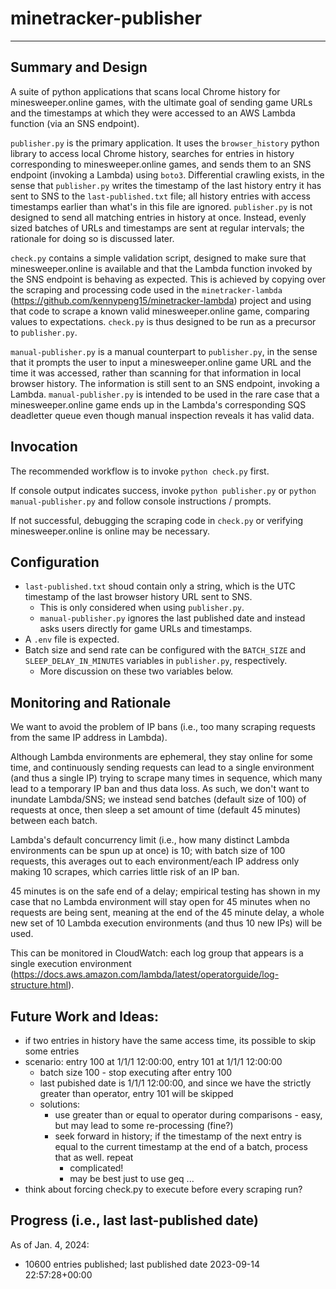 # minetracker-publisher
---

## Summary and Design
A suite of python applications that scans local Chrome history for minesweeper.online games,
with the ultimate goal of sending game URLs and the timestamps at which they were accessed to an 
AWS Lambda function (via an SNS endpoint).

`publisher.py` is the primary application. It uses the `browser_history` python library to access local Chrome history,
searches for entries in history corresponding to minesweeper.online games, and sends them to an SNS endpoint (invoking a Lambda) using `boto3`.
Differential crawling exists, in the sense that `publisher.py` writes the timestamp of the last history entry it has sent
to SNS to the `last-published.txt` file; all history entries with access timestamps earlier than what's in this file are ignored.
`publisher.py` is not designed to send all matching entries in history at once. Instead, evenly sized batches of URLs and timestamps
are sent at regular intervals; the rationale for doing so is discussed later.

`check.py` contains a simple validation script, designed to make sure that minesweeper.online is available and that 
the Lambda function invoked by the SNS endpoint is behaving as expected. 
This is achieved by copying over the scraping and processing code used in the `minetracker-lambda` (https://github.com/kennypeng15/minetracker-lambda) project and using that code to
scrape a known valid minesweeper.online game, comparing values to expectations.
`check.py` is thus designed to be run as a precursor to `publisher.py`.

`manual-publisher.py` is a manual counterpart to `publisher.py`, in the sense that it prompts the user to input
a minesweeper.online game URL and the time it was accessed, rather than scanning for that information in local browser history.
The information is still sent to an SNS endpoint, invoking a Lambda.
`manual-publisher.py` is intended to be used in the rare case that a minesweeper.online game ends up in the Lambda's
corresponding SQS deadletter queue even though manual inspection reveals it has valid data.


## Invocation
The recommended workflow is to invoke `python check.py` first.

If console output indicates success, invoke `python publisher.py` or `python manual-publisher.py` and 
follow console instructions / prompts.

If not successful, debugging the scraping code in `check.py` or verifying minesweeper.online is online may be necessary.


## Configuration
- `last-published.txt` shoud contain only a string, which is the UTC timestamp of the last browser history URL sent to SNS.
    - This is only considered when using `publisher.py`.
    - `manual-publisher.py` ignores the last published date and instead asks users directly for game URLs and timestamps.
- A `.env` file is expected.
- Batch size and send rate can be configured with the `BATCH_SIZE` and `SLEEP_DELAY_IN_MINUTES` variables in `publisher.py`, respectively.
    - More discussion on these two variables below.

## Monitoring and Rationale
We want to avoid the problem of IP bans (i.e., too many scraping requests from the same IP address in Lambda).

Although Lambda environments are ephemeral, they stay online for some time, and continuously sending requests can lead to 
a single environment (and thus a single IP) trying to scrape many times in sequence, which many lead to a temporary IP ban and thus data loss.
As such, we don't want to inundate Lambda/SNS; we instead send batches (default size of 100) of requests at once, then sleep a set amount of time
(default 45 minutes) between each batch.

Lambda's default concurrency limit (i.e., how many distinct Lambda environments can be spun up at once) is 10; with batch size of 100 requests,
this averages out to each environment/each IP address only making 10 scrapes, which carries little risk of an IP ban.

45 minutes is on the safe end of a delay; empirical testing has shown in my case that no Lambda environment will stay open for 45 minutes
when no requests are being sent, meaning at the end of the 45 minute delay, a whole new set of 10 Lambda execution environments (and thus 10 new IPs)
will be used.

This can be monitored in CloudWatch: each log group that appears is a single execution environment
(https://docs.aws.amazon.com/lambda/latest/operatorguide/log-structure.html).


## Future Work and Ideas:
- if two entries in history have the same access time, its possible to skip some entries
- scenario: entry 100 at 1/1/1 12:00:00, entry 101 at 1/1/1 12:00:00
    - batch size 100 - stop executing after entry 100
    - last pubished date is 1/1/1 12:00:00, and since we have the strictly greater than operator, entry 101 will be skipped
    - solutions:
        - use greater than or equal to operator during comparisons - easy, but may lead to some re-processing (fine?)
        - seek forward in history; if the timestamp of the next entry is equal to the current timestamp at the end of a batch, process that as well. repeat
            - complicated!
            - may be best just to use geq ...
- think about forcing check.py to execute before every scraping run?

## Progress (i.e., last last-published date)
As of Jan. 4, 2024:
- 10600 entries published; last published date 2023-09-14 22:57:28+00:00